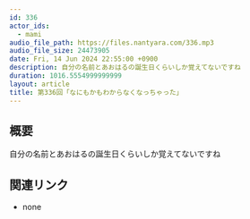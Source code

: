 ```yaml
---
id: 336
actor_ids:
  - mami
audio_file_path: https://files.nantyara.com/336.mp3
audio_file_size: 24473905
date: Fri, 14 Jun 2024 22:55:00 +0900
description: 自分の名前とあおはるの誕生日くらいしか覚えてないですね
duration: 1016.5554999999999
layout: article
title: 第336回「なにもかもわからなくなっちゃった」
---
```

## 概要

自分の名前とあおはるの誕生日くらいしか覚えてないですね

## 関連リンク

* none
